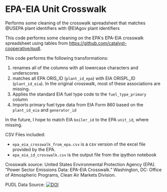 # EPA-EIA Unit Crosswalk
 Performs some cleaning of the crosswalk spreadsheet that matches @USEPA plant identifiers with @EIAgov plant identifiers

This code performs some cleaning on the EPA's EPA-EIA crosswalk spreadsheet using tables from https://github.com/catalyst-cooperative/pudl. 

This code performs the following transformations: 
1. renames all of the columns with all lowercase characters and underscores
2. matches all EPA ORIS_ID (`plant_id_epa`) with EIA ORISPL_ID (`plant_id_eia`). In the original crosswalk, most of these associations are missing. 
3. Applies the standard EIA fuel type code to the `fuel_type_primary` column
4. Imports primary fuel type data from EIA Form 860 based on the `plant_id_eia` and `generator_id`

In the future, I hope to match EIA `boiler_id` to the EPA `unit_id`, where missing. 

CSV Files included:
- `epa_eia_crosswalk_from_epa.csv` is a csv version of the excel file provided by the EPA. 
- `epa_eia_id_crosswalk.csv` is the output file from the ipython notebook

Crosswalk source: 
United States Environmental Protection Agency (EPA). “Power Sector Emissions Data: EPA-EIA Crosswalk.” Washington, DC: Office of Atmospheric Programs, Clean Air Markets Division.

PUDL Data Source: [![DOI](https://zenodo.org/badge/DOI/10.5281/zenodo.3441606.svg)](https://doi.org/10.5281/zenodo.3441606)
